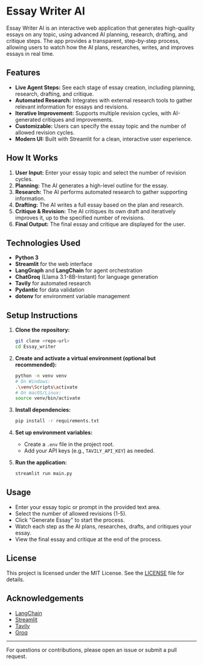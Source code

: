 # Essay Writer AI

Essay Writer AI is an interactive web application that generates high-quality essays on any topic, using advanced AI planning, research, drafting, and critique steps. The app provides a transparent, step-by-step process, allowing users to watch how the AI plans, researches, writes, and improves essays in real time.

## Features

- **Live Agent Steps:** See each stage of essay creation, including planning, research, drafting, and critique.
- **Automated Research:** Integrates with external research tools to gather relevant information for essays and revisions.
- **Iterative Improvement:** Supports multiple revision cycles, with AI-generated critiques and improvements.
- **Customizable:** Users can specify the essay topic and the number of allowed revision cycles.
- **Modern UI:** Built with Streamlit for a clean, interactive user experience.

## How It Works

1. **User Input:** Enter your essay topic and select the number of revision cycles.
2. **Planning:** The AI generates a high-level outline for the essay.
3. **Research:** The AI performs automated research to gather supporting information.
4. **Drafting:** The AI writes a full essay based on the plan and research.
5. **Critique & Revision:** The AI critiques its own draft and iteratively improves it, up to the specified number of revisions.
6. **Final Output:** The final essay and critique are displayed for the user.

## Technologies Used

- **Python 3**
- **Streamlit** for the web interface
- **LangGraph** and **LangChain** for agent orchestration
- **ChatGroq** (Llama 3.1-8B-Instant) for language generation
- **Tavily** for automated research
- **Pydantic** for data validation
- **dotenv** for environment variable management

## Setup Instructions

1. **Clone the repository:**
   ```sh
   git clone <repo-url>
   cd Essay_writer
   ```
2. **Create and activate a virtual environment (optional but recommended):**
   ```sh
   python -m venv venv
   # On Windows:
   .\venv\Scripts\activate
   # On macOS/Linux:
   source venv/bin/activate
   ```
3. **Install dependencies:**
   ```sh
   pip install -r requirements.txt
   ```
4. **Set up environment variables:**
   - Create a `.env` file in the project root.
   - Add your API keys (e.g., `TAVILY_API_KEY`) as needed.

5. **Run the application:**
   ```sh
   streamlit run main.py
   ```

## Usage

- Enter your essay topic or prompt in the provided text area.
- Select the number of allowed revisions (1-5).
- Click "Generate Essay" to start the process.
- Watch each step as the AI plans, researches, drafts, and critiques your essay.
- View the final essay and critique at the end of the process.


## License

This project is licensed under the MIT License. See the [LICENSE](LICENSE) file for details.

## Acknowledgements

- [LangChain](https://github.com/langchain-ai/langchain)
- [Streamlit](https://streamlit.io/)
- [Tavily](https://tavily.com/)
- [Groq](https://groq.com/)

---

For questions or contributions, please open an issue or submit a pull request.